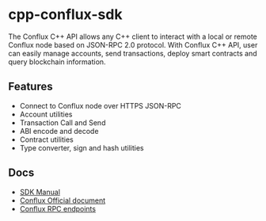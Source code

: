 # cpp-conflux-sdk
The Conflux C++ API allows any C++ client to interact with a local or remote Conflux node based on JSON-RPC 2.0 protocol. With Conflux C++ API, user can easily manage accounts, send transactions, deploy smart contracts and query blockchain information.



## Features
- Connect to Conflux node over HTTPS JSON-RPC
- Account utilities
- Transaction Call and Send
- ABI encode and decode
- Contract utilities
- Type converter, sign and hash utilities

  

##  Docs
* [SDK Manual](https://csyangbinbin.github.io/cpp-conflux-sdk/)
* [Conflux Official document](https://developer.conflux-chain.org/docs/introduction/en/conflux_overview)
* [Conflux RPC endpoints](https://github.com/conflux-fans/conflux-rpc-endpoints)

